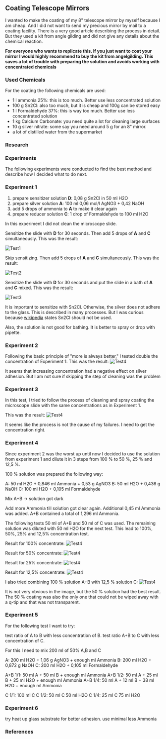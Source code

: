 ## Coating Telescope Mirrors

I wanted to make the coating of my 8" telescope mirror by myself because I am cheap. And I did not want to send my precious mirror by mail to a coating facility. There is a very good article describing the process in detail. But they used a kit from angle gilding and did not give any details about the chemical reaction.

**For everyone who wants to replicate this. If you just want to coat your mirror I would highly recommend to buy the kit from angelgilding. This saves a lot of trouble with preparing the solution and avoids working with concentrated chemicals**

### Used Chemicals

For the coating the following chemicals are used:

* 1 l ammonia 25%: this is too much. Better use less concentrated solution
* 100 g Sn2Cl: also too much, but it is cheap and 100g can be stored easy
* 1 l Formaldehyde 37%: this is way too much. Better use less concentrated solution
* 1 kg Calcium Carbonate: you need quite a lot for cleaning large surfaces
* 10 g silver nitrate: some say you need around 5 g for an 8" mirror.
* a lot of distilled water from the supermarket

### Research

### Experiments

The following experiments were conducted to find the best method and describe how I decided what to do next.

### Experiment 1

1. prepare sensitizer solution **D**: 0,08 g Sn2Cl in 50 ml H2O
2. prepare silver solution **A**: 100 ml 0,06 mol/l AgNO3 + 0,42 NaOH
3. add 5 drops of ammonia to **A** to make it clear again
4. prepare reducer solution **C**: 1 drop of Formaldehyde to 100 ml H2O
 
In this experiment I did not clean the microscope slide.

Sensitize the slide with **D** for 30 seconds. Then add 5 drops of **A** and **C** simultaneously.
This was the result:

![Test1](/img/20220404/DSC01289.JPG)

Skip sensitizing. Then add 5 drops of **A** and **C** simultaneously.
This was the result:

![Test2](/img/20220404/DSC01291.JPG)

Sensitize the slide with **D** for 30 seconds and put the slide in a bath of **A** and **C** mixed.
This was the result:

![Test3](/img/20220404/DSC01290.JPG)

It is important to sensitize with Sn2Cl. Otherwise, the silver does not adhere to the glass. This is described in many processes. But I was curious because [wikipedia](https://en.wikipedia.org/wiki/Tollens%27_reagent) states Sn2Cl should not be used.

Also, the solution is not good for bathing. It is better to spray or drop with pipette.

### Experiment 2

Following the basic principle of "more is always better," I tested double the concentration of Experiment 1.
This was the result:
![Test4](/img/20220404/DSC01292.JPG)

It seems that increasing concentration had a negative effect on silver adhesion.
But I am not sure if skipping the step of cleaning was the problem

### Experiment 3

In this test, I tried to follow the process of cleaning and spray coating the microscope slide with the same concentrations as in Experiment 1.

This was the result:
![Test4](/img/20220404/DSC01293.JPG)

It seems like the process is not the cause of my failures. I need to get the concentration right.

### Experiment 4

Since experiment 2 was the worst up until now I decided to use the solution from experiment 1 and dilute it in 3 steps from 100 % to 50 %, 25 % and 12,5 %. 

100 % solution was prepared the following way:

A: 50 ml H2O + 0,846 ml Ammonia + 0,53 g AgNO3
B: 50 ml H2O + 0,436 g NaOH
C: 100 ml H2O + 0,105 ml Formaldehyde 

Mix A+B -> solution got dark

Add more Ammonia till solution got clear again. Additional 0,45 ml Ammonia was added.
A+B contained a total of 1,296 ml Ammonia.

The following tests 50 ml of A+B and 50 ml of C was used. The remaining solution was diluted with 50 ml H2O for the next test.
This lead to 100%, 50%, 25% and 12,5% concentration test.

Result for 100% concentrate:
![Test4](/img/20220404/DSC01284.JPG)

Result for 50% concentrate:
![Test4](/img/20220404/DSC01285.JPG)

Result for 25% concentrate:
![Test4](/img/20220404/DSC01286.JPG)

Result for 12,5% concentrate:
![Test4](/img/20220404/DSC01287.JPG)

I also tried combining 100 % solution A+B with 12,5 % solution C:
![Test4](/img/20220404/DSC01288.JPG)

It is not very obvious in the image, but the 50 % solution had the best result. The 50 % coating was also the only one that could not be wiped away with a q-tip and that was not transparent.

### Experiment 5

For the following test I want to try:

 test ratio of A to B with less concentration of B. 
 test ratio A+B to C with less concentration of C.

For this I need to mix 200 ml of 50% A,B and C

A: 200 ml H2O + 1,06 g AgNO3 + enough ml Ammonia 
B: 200 ml H2O + 0,872 g NaOH
C: 200 ml H2O + 0,105 ml Formaldehyde 


A+B 1/1: 50 ml A + 50 ml B + enough ml Ammonia 
A+B 1/2: 50 ml A + 25 ml B + 25 ml H2O + enough ml Ammonia 
A+B 1/4: 50 ml A + 12 ml B + 38 ml H2O + enough ml Ammonia 

C 1/1: 100 ml C
C 1/2: 50 ml C 50 ml H2O
C 1/4: 25 ml C 75 ml H2O

### Experiment 6

try heat up glass substrate for better adhesion.
use minimal less Ammonia

### References


